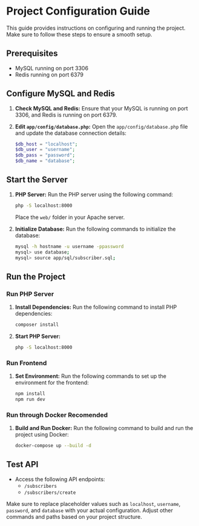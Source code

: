 # Project Configuration Guide

This guide provides instructions on configuring and running the project. Make sure to follow these steps to ensure a smooth setup.

## Prerequisites

- MySQL running on port 3306
- Redis running on port 6379

## Configure MySQL and Redis

1. **Check MySQL and Redis:**
   Ensure that your MySQL is running on port 3306, and Redis is running on port 6379.

2. **Edit `app/config/database.php`:**
   Open the `app/config/database.php` file and update the database connection details:
   ```php
   $db_host = "localhost";
   $db_user = "username";
   $db_pass = "password";
   $db_name = "database";
   ```

## Start the Server

1. **PHP Server:**
   Run the PHP server using the following command:
   ```bash
   php -S localhost:8000
   ```
   Place the `web/` folder in your Apache server.

2. **Initialize Database:**
   Run the following commands to initialize the database:
   ```bash
   mysql -h hostname -u username -ppassword
   mysql> use database;
   mysql> source app/sql/subscriber.sql;
   ```

## Run the Project

### Run PHP Server

1. **Install Dependencies:**
   Run the following command to install PHP dependencies:
   ```bash
   composer install
   ```

2. **Start PHP Server:**
   ```bash
   php -S localhost:8000
   ```

### Run Frontend

1. **Set Environment:**
   Run the following commands to set up the environment for the frontend:
   ```bash
   npm install
   npm run dev
   ```

### Run through Docker Recomended

1. **Build and Run Docker:**
   Run the following command to build and run the project using Docker:
   ```bash
   docker-compose up --build -d
   ```

## Test API

- Access the following API endpoints:
  - `/subscribers`
  - `/subscribers/create`

Make sure to replace placeholder values such as `localhost`, `username`, `password`, and `database` with your actual configuration. Adjust other commands and paths based on your project structure.
